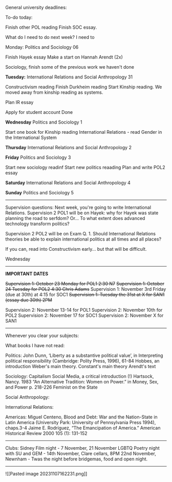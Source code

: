 General university deadlines:

To-do today:

Finish other POL reading
Finish SOC essay.

What do I need to do next week? I need to 

Monday: Politics and Sociology 06

Finish Hayek essay
Make a start on Hannah Arendt (2x)

Sociology, finish some of the previous work we haven't done

**Tuesday:** International Relations and Social Anthropology 31

Constructivism reading
Finish Durkheim reading
Start Kinship reading.
We moved away from kinship reading as systems.

Plan IR essay

Apply for student account Done

**Wednesday** Politics and Sociology 1

Start one book for Kinship reading
International Relations - read Gender in the International System

**Thursday** International Relations and Social Anthropology 2

**Friday** Politics and Sociology 3

Start new sociology readinf
Start new politics reaading
Plan and write POL2 essay

**Saturday** International Relations and Social Anthropology 4

**Sunday** Politics and Sociology 5


---
Supervision questions:
Next week, you're going to write International Relations.
Supervision 2 POL1 will be on Hayek: why for Hayek was state planning the road to serfdom?
Or... To what extent does advanced technology transform politics?


Supervision 2 POL2 will be on Exam Q. 1. Should International Relations theories be able to explain international politics at all times and all places?

If you can, read into Constructivism early... but that will be difficult.


Wednesday 

---
**IMPORTANT DATES**

~~Supervision 1: October 23 Monday for POL1 2:30 N7~~
~~Supervision 1: October 24 Tuesday for POL2 4:30 Chris Adams~~
Supervision 1: November 3rd Friday (due at 30th) at 4:15 for SOC1
~~Supervision 1: Tuesday the 31st at X for SAN1 (essay due 30th) 2PM~~

Supervision 2: November 13-14 for POL1
Supervision 2: November 10th for POL2
Supervision 2: November 17 for SOC1
Supervision 2: November X for SAN1


---
Whenever you clear your subjects:

What books I have not read:

Politics:
John Dunn, ‘Liberty as a substantive political value’, in Interpreting political responsibility (Cambridge: Polity Press, 1996), 61-84
Hobbes, an introduction
Weber's main theory.
Constant's main theory
Arendt's text

Sociology:
Capitalism Social Media, a critical introduction (!)
Hartsock, Nancy. 1983 “An Alternative Tradition: Women on Power.” in
Money, Sex, and Power p. 218-226
Feminist on the State

Social Anthropology:

International Relations:

Americas:
Miguel Centeno, Blood and Debt: War and the Nation-State in Latin America (University
Park: University of Pennsylvania Press 1994), chaps.3-4
Jaime E. Rodríguez, “The Emancipation of America.” American Historical Review 2000 105
(1): 131-152



---
Clubs:
Sidney Film night - 7 November, 21 November LGBTQ
Poetry night with SU and GEM - 14th November, Clare cellars, 8PM
22nd November, Newnham - Twas the night before bridgemas, food and open night.

---
![[Pasted image 20231107162231.png]]
